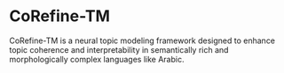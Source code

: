 # CoRefine-TM
CoRefine-TM is a neural topic modeling framework designed to enhance topic coherence and interpretability in semantically rich and morphologically complex languages like Arabic.

